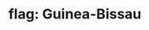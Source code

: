 ---
layout: smileys&emotion
title: "flag: Guinea-Bissau"
emoji: flag_guinea_bissau
permalink: 🇬🇼.html
image: assets/img/3moji/flag_guinea_bissau.png
---